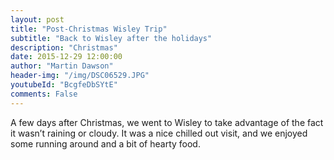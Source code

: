 ```yaml
---
layout: post
title: "Post-Christmas Wisley Trip"
subtitle: "Back to Wisley after the holidays"
description: "Christmas"
date: 2015-12-29 12:00:00
author: "Martin Dawson"
header-img: "/img/DSC06529.JPG"
youtubeId: "BcgfeDbSYtE"
comments: False
---
```

A few days after Christmas, we went to Wisley to take advantage of the fact it wasn’t raining or cloudy.
It was a nice chilled out visit, and we enjoyed some running around and a bit of hearty food.
